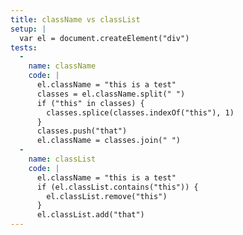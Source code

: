 ```yaml
---
title: className vs classList
setup: |
  var el = document.createElement("div")
tests:
  -
    name: className
    code: |
      el.className = "this is a test"
      classes = el.className.split(" ")
      if ("this" in classes) {
        classes.splice(classes.indexOf("this"), 1)
      }
      classes.push("that")
      el.className = classes.join(" ")
  -
    name: classList
    code: |
      el.className = "this is a test"
      if (el.classList.contains("this")) {
        el.classList.remove("this")
      }
      el.classList.add("that")
---
```


